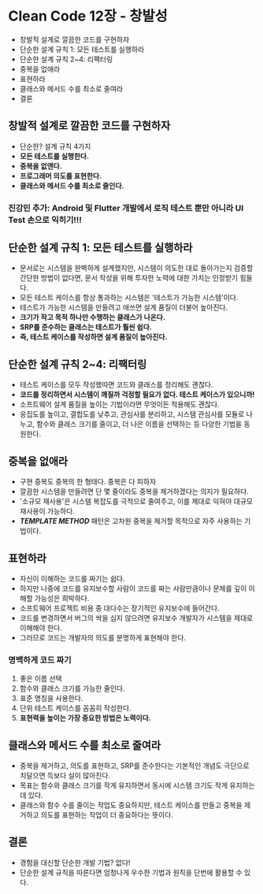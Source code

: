 # Clean Code 12장 - 창발성
- 창발적 설계로 깔끔한 코드를 구현하자
- 단순한 설계 규칙 1: 모든 테스트를 실행하라
- 단순한 설계 규칙 2~4: 리팩터링
- 중복을 없애라
- 표현하라
- 클래스와 메서드 수를 최소로 줄여라
- 결론

## 창발적 설계로 깔끔한 코드를 구현하자
- 단순한? 설계 규칙 4가지
- **모든 테스트를 실행한다.**
- **중복을 없앤다.**
- **프로그래머 의도를 표현한다.**
- **클래스와 메서드 수를 최소로 줄인다.**

### 진강민 추가: Android 및 Flutter 개발에서 로직 테스트 뿐만 아니라 UI Test 손으로 익히기!!!

## 단순한 설계 규칙 1: 모든 테스트를 실행하라
- 문서로는 시스템을 완벽하게 설계했지만,
  시스템이 의도한 대로 돌아가는지 검증할 간단한 방법이 없다면,
  문서 작성을 위해 투자한 노력에 대한 가치는 인정받기 힘들다.
- 모든 테스트 케이스를 항상 통과하는 시스템은 '테스트가 가능한 시스템'이다.
- 테스트가 가능한 시스템을 만들려고 애쓰면 설계 품질이 더불어 높아진다.
- **크기가 작고 목적 하나만 수행하는 클래스가 나온다.**
- **SRP를 준수하는 클래스는 테스트가 훨씬 쉽다.**
- **즉, 테스트 케이스를 작성하면 설계 품질이 높아진다.**

## 단순한 설계 규칙 2~4: 리팩터링
- 테스트 케이스를 모두 작성했따면 코드와 클래스를 정리해도 괜찮다.
- **코드를 정리하면서 시스템이 깨질까 걱정할 필요가 없다. 테스트 케이스가 있으니까!**
- 소프트웨어 설계 품질을 높이는 기법이라면 무엇이든 적용해도 괜찮다.
- 응집도를 높이고, 결합도를 낮추고, 관심사를 분리하고, 시스템 관심사를 모듈로 나누고, 함수와 클래스 크기를 줄이고,
  더 나은 이름을 선택하는 등 다양한 기법을 동원한다.

## 중복을 없애라
- 구현 중복도 중복의 한 형태다. 중복은 다 피하자
- 깔끔한 시스템을 만들려면 단 몇 줄이라도 중복을 제거하겠다는 의지가 필요하다.
- '소규모 재사용'은 시스템 복잡도를 극적으로 줄여주고, 이를 제대로 익혀야 대규모 재사용이 가능하다.
- ***TEMPLATE METHOD*** 패턴은 고차원 중복을 제거할 목적으로 자주 사용하는 기법이다.

## 표현하라
- 자신이 이해하는 코드를 짜기는 쉽다.
- 하지만 나중에 코드를 유지보수할 사람이 코드를 짜는 사람만큼이나 문제를 깊이 이해할 가능성은 희박하다.
- 소프트웨어 프로젝트 비용 중 대다수는 장기적인 유지보수에 들어간다.
- 코드를 변경하면서 버그의 싹을 심지 않으려면 유지보수 개발자가 시스템을 제대로 이해해야 한다.
- 그러므로 코드는 개발자의 의도를 분명하게 표현해야 한다.

### 명백하게 코드 짜기
1. 좋은 이름 선택
2. 함수와 클래스 크기를 가능한 줄인다.
3. 표준 명칭을 사용한다.
4. 단위 테스트 케이스를 꼼꼼히 작성한다.
5. **표현력을 높이는 가장 중요한 방법은 노력이다.**

## 클래스와 메서드 수를 최소로 줄여라
- 중복을 제거하고, 의도를 표현하고, SRP를 준수한다는 기본적인 개념도 극단으로 치달으면 득보다 실이 많아진다.
- 목표는 함수와 클래스 크기를 작게 유지하면서 동시에 시스템 크기도 작게 유지하는 데 있다.
- 클래스와 함수 수를 줄이는 작업도 중요하지만, 테스트 케이스를 만들고 중복을 제거하고 의도를 표현하는 작업이 더 중요하다는 뜻이다.

## 결론
- 경험을 대신할 단순한 개발 기법? 없다!
- 단순한 설계 규칙을 따른다면 엄청나게 우수한 기법과 원칙을 단번에 활용할 수 있다.
